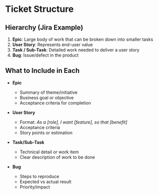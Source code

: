 # Ticket Structure

## Hierarchy (Jira Example)
1. **Epic**: Large body of work that can be broken down into smaller tasks  
2. **User Story**: Represents end-user value  
3. **Task / Sub-Task**: Detailed work needed to deliver a user story  
4. **Bug**: Issue/defect in the product  

## What to Include in Each
- **Epic**
  - Summary of theme/initiative  
  - Business goal or objective  
  - Acceptance criteria for completion  

- **User Story**
  - Format: *As a [role], I want [feature], so that [benefit]*  
  - Acceptance criteria  
  - Story points or estimation  

- **Task/Sub-Task**
  - Technical detail or work item  
  - Clear description of work to be done  

- **Bug**
  - Steps to reproduce  
  - Expected vs actual result  
  - Priority/impact
